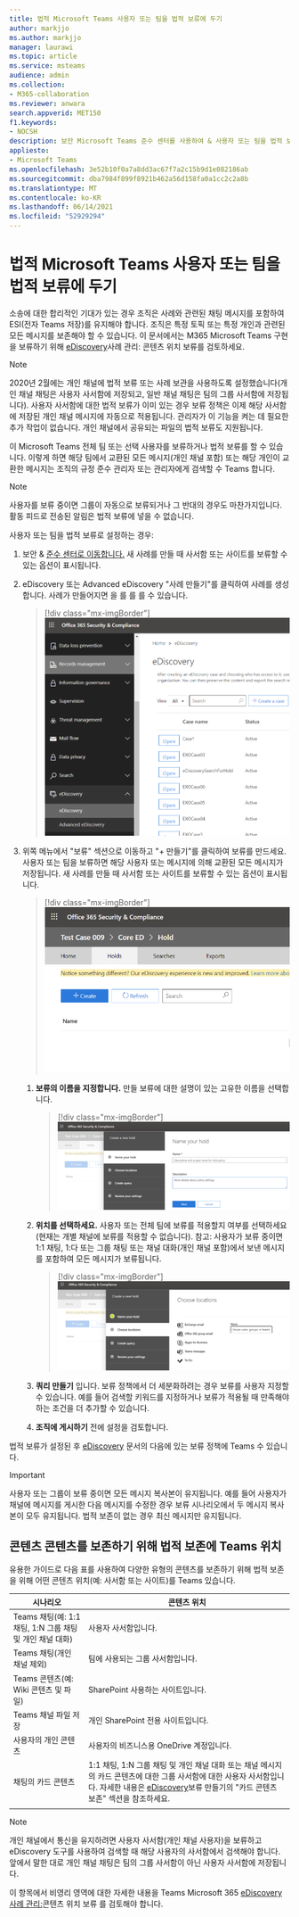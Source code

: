 ```yaml
---
title: 법적 Microsoft Teams 사용자 또는 팀을 법적 보류에 두기
author: markjjo
ms.author: markjjo
manager: laurawi
ms.topic: article
ms.service: msteams
audience: admin
ms.collection:
- M365-collaboration
ms.reviewer: anwara
search.appverid: MET150
f1.keywords:
- NOCSH
description: 보안 Microsoft Teams 준수 센터를 사용하여 & 사용자 또는 팀을 법적 보류에 추가하고 데이터 요구 사항에 따라 법적 보류가 필요한 사항에 대해 알아보는 방법을 배워야 합니다.
appliesto:
- Microsoft Teams
ms.openlocfilehash: 3e52b10f0a7a8dd3ac67f7a2c15b9d1e082186ab
ms.sourcegitcommit: dba7984f899f8921b462a56d158fa0a1cc2c2a8b
ms.translationtype: MT
ms.contentlocale: ko-KR
ms.lasthandoff: 06/14/2021
ms.locfileid: "52929294"
---
```

<a name="place-a-microsoft-teams-user-or-team-on-legal-hold"></a>법적 Microsoft Teams 사용자 또는 팀을 법적 보류에 두기
==================================================

소송에 대한 합리적인 기대가 있는 경우 조직은 사례와 관련된 채팅 메시지를 포함하여 ESI(전자 Teams 저장)를 유지해야 합니다. 조직은 특정 토픽 또는 특정 개인과 관련된 모든 메시지를 보존해야 할 수 있습니다. 이 문서에서는 M365 Microsoft Teams 구현을 보류하기 위해 [eDiscovery](/microsoft-365/compliance/ediscovery-cases#step-4-place-content-locations-on-hold)사례 관리: 콘텐츠 위치 보류를 검토하세요.

> [!NOTE]
> 2020년 2월에는 개인 채널에 법적 보류 또는 사례 보관을 사용하도록 설정했습니다(개인 채널 채팅은 사용자 사서함에 저장되고, 일반 채널 채팅은 팀의 그룹 사서함에 저장됩니다). 사용자 사서함에 대한 법적 보류가 이미 있는 경우 보류 정책은 이제 해당 사서함에 저장된 개인 채널 메시지에 자동으로 적용됩니다. 관리자가 이 기능을 켜는 데 필요한 추가 작업이 없습니다. 개인 채널에서 공유되는 파일의 법적 보류도 지원됩니다.

이 Microsoft Teams 전체 팀 또는 선택 사용자를 보류하거나 법적 보류를 할 수 있습니다. 이렇게 하면 해당 팀에서 교환된 모든 메시지(개인 채널 포함) 또는 해당 개인이 교환한 메시지는 조직의 규정 준수 관리자 또는 관리자에게 검색할 수 Teams 합니다.

> [!NOTE]
> 사용자를 보류 중이면 그룹이 자동으로 보류되거나 그 반대의 경우도 마찬가지입니다.
> 활동 피드로 전송된 알림은 법적 보류에 넣을 수 없습니다.

사용자 또는 팀을 법적 보류로 설정하는 경우:

1. 보안 & [준수 센터로 이동합니다.](https://go.microsoft.com/fwlink/?linkid=854628) 새 사례를 만들 때 사서함 또는 사이트를 보류할 수 있는 옵션이 표시됩니다.

2. eDiscovery 또는 Advanced eDiscovery "사례 만들기"를 클릭하여 사례를 생성합니다. 사례가 만들어지면 을 를 를 를 수 있습니다.

   > [!div class="mx-imgBorder"]
   > ![Microsoft Teams eDiscovery 탭이 선택되어 사례 만들기 단추가 표시됩니다.](media/LegalHold1.png)

3. 위쪽 메뉴에서 "보류" 섹션으로 이동하고 "+ 만들기"를 클릭하여 보류를 만드세요. 사용자 또는 팀을 보류하면 해당 사용자 또는 메시지에 의해 교환된 모든 메시지가 저장됩니다. 새 사례를 만들 때 사서함 또는 사이트를 보류할 수 있는 옵션이 표시됩니다.

   > [!div class="mx-imgBorder"]
   > ![선택된 보류 탭과 아래 만들기 단추를 보여주는 이미지입니다.](media/LegalHold2.png)

   1. **보류의 이름을 지정합니다.** 만들 보류에 대한 설명이 있는 고유한 이름을 선택합니다.

      > [!div class="mx-imgBorder"]
      > ![이 스크린샷은 보류 탭의 이름과 만드는 보류에 대한 설명과 이름에 입력할 수 있는 이름을 보여줍니다.](media/LegalHold3.png)

    2. **위치를 선택하세요.** 사용자 또는 전체 팀에 보류를 적용할지 여부를 선택하세요(현재는 개별 채널에 보류를 적용할 수 없습니다). 참고: 사용자가 보류 중이면 1:1 채팅, 1:다 또는 그룹 채팅 또는 채널 대화(개인 채널 포함)에서 보낸 메시지를 포함하여 모든 메시지가 보류됩니다.
  
       > [!div class="mx-imgBorder"]
       > ![여기에 새 보류 만들기의 위치 선택 섹션이 있습니다. 여기서 보류를 포함하여 M365 옵션을 Microsoft Teams 적용하기를 원합니다.](media/LegalHold4.png)

    3. **쿼리 만들기** 입니다. 보류 정책에서 더 세분화하려는 경우 보류를 사용자 지정할 수 있습니다. 예를 들어 검색할 키워드를 지정하거나 보류가 적용될 때 만족해야 하는 조건을 더 추가할 수 있습니다.
    
    4. **조직에 게시하기** 전에 설정을 검토합니다.

법적 보류가 설정된 후 [eDiscovery](eDiscovery-investigation.md) 문서의 다음에 있는 보류 정책에 Teams 수 있습니다.

> [!IMPORTANT]
> 사용자 또는 그룹이 보류 중이면 모든 메시지 복사본이 유지됩니다. 예를 들어 사용자가 채널에 메시지를 게시한 다음 메시지를 수정한 경우 보류 시나리오에서 두 메시지 복사본이 모두 유지됩니다. 법적 보존이 없는 경우 최신 메시지만 유지됩니다.

## <a name="content-locations-to-place-on-legal-hold-to-preserve-teams-content"></a>콘텐츠 콘텐츠를 보존하기 위해 법적 보존에 Teams 위치

유용한 가이드로 다음 표를 사용하여 다양한 유형의 콘텐츠를 보존하기 위해 법적 보존을 위해 어떤 콘텐츠 위치(예: 사서함 또는 사이트)를 Teams 있습니다.

|시나리오  |콘텐츠 위치  |
|---------|---------|
|Teams 채팅(예: 1:1 채팅, 1:N 그룹 채팅 및 개인 채널 대화)     |사용자 사서함입니다.         |
|Teams 채팅(개인 채널 제외)    |팀에 사용되는 그룹 사서함입니다.         |
|Teams 콘텐츠(예: Wiki 콘텐츠 및 파일)     |SharePoint 사용하는 사이트입니다.         |
|Teams 채널 파일 저장     |개인 SharePoint 전용 사이트입니다.     |
|사용자의 개인 콘텐츠     |사용자의 비즈니스용 OneDrive 계정입니다.         |
|채팅의 카드 콘텐츠|1:1 채팅, 1:N 그룹 채팅 및 개인 채널 대화 또는 채널 메시지의 카드 콘텐츠에 대한 그룹 사서함에 대한 사용자 사서함입니다. 자세한 내용은 [eDiscovery](/microsoft-365/compliance/create-ediscovery-holds#preserve-card-content)보류 만들기의 "카드 콘텐츠 보존" 섹션을 참조하세요.
||||

> [!NOTE]
> 개인 채널에서 통신을 유지하려면 사용자 사서함(개인 채널 사용자)을 보류하고 eDiscovery 도구를 사용하여 검색할 때 해당 사용자의 사서함에서 검색해야 합니다. 앞에서 말한 대로 개인 채널 채팅은 팀의 그룹 사서함이 아닌 사용자 사서함에 저장됩니다.

이 항목에서 비영리 영역에 대한 자세한 내용을 Teams Microsoft 365 [eDiscovery 사례 관리:](/microsoft-365/compliance/ediscovery-cases#step-4-place-content-locations-on-hold)콘텐츠 위치 보류 를 검토해야 합니다.
